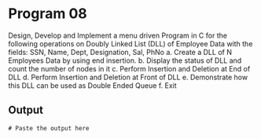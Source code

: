 # Program 08
Design, Develop and Implement a menu driven Program in C for the following operations on Doubly
Linked List (DLL) of Employee Data with the fields: SSN, Name, Dept, Designation, Sal, PhNo
a. Create a DLL of N Employees Data by using end insertion.
b. Display the status of DLL and count the number of nodes in it
c. Perform Insertion and Deletion at End of DLL
d. Perform Insertion and Deletion at Front of DLL
e. Demonstrate how this DLL can be used as Double Ended Queue
f. Exit

## Output

```shell
# Paste the output here
```
